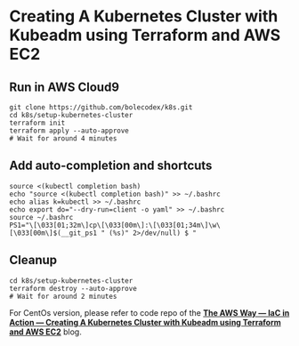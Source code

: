 # Creating A Kubernetes Cluster with Kubeadm using Terraform and AWS EC2
## Run in AWS Cloud9 
```
git clone https://github.com/bolecodex/k8s.git
cd k8s/setup-kubernetes-cluster
terraform init
terraform apply --auto-approve
# Wait for around 4 minutes
```

## Add auto-completion and shortcuts
```
source <(kubectl completion bash)
echo "source <(kubectl completion bash)" >> ~/.bashrc
echo alias k=kubectl >> ~/.bashrc
echo export do="--dry-run=client -o yaml" >> ~/.bashrc
source ~/.bashrc
PS1="\[\033[01;32m\]cp\[\033[00m\]:\[\033[01;34m\]\w\[\033[00m\]$(__git_ps1 " (%s)" 2>/dev/null) $ "
```

## Cleanup
```
cd k8s/setup-kubernetes-cluster
terraform destroy --auto-approve
# Wait for around 2 minutes
```

For CentOs version, please refer to code repo of the **[The AWS Way — IaC in Action — Creating A Kubernetes Cluster with Kubeadm using Terraform and AWS EC2](https://jdluther.medium.com/the-aws-way-iac-in-action-creating-a-kubernetes-cluster-with-kubeadm-using-terraform-and-aws-8227203e000e)** blog.

